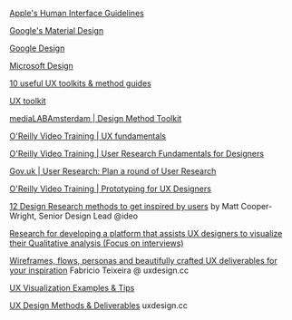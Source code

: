 
[Apple's Human Interface Guidelines](https://developer.apple.com/design/human-interface-guidelines/)

[Google's Material Design](https://material.io/design/)

[Google Design](https://design.google)

[Microsoft Design](https://www.microsoft.com/design/)

[10 useful UX toolkits & method guides](http://www.uxforthemasses.com/ux-toolkits-method-guides/)

[UX toolkit](https://medium.com/uxblog/ux-toolkit-33da59b08366)

[mediaLABAmsterdam | Design Method Toolkit](https://medialabamsterdam.com/toolkit/)

[O'Reilly Video Training | UX fundamentals](https://www.youtube.com/playlist?list=PLtNErhYMkHnH9yrZMt644XxXNXy8sFoR8)

[O'Reilly Video Training | User Research Fundamentals for Designers](https://www.youtube.com/playlist?list=PLtNErhYMkHnFILuJ12-pWUdbZphhHKPAd)

[Gov.uk | User Research: Plan a round of User Research](https://www.gov.uk/service-manual/user-research/plan-round-of-user-research)

[O'Reilly Video Training | Prototyping for UX Designers](https://www.youtube.com/playlist?list=PLtNErhYMkHnGnf72imhrjLCIBlM0fUqMs)

[12 Design Research methods to get inspired by users](https://medium.com/design-research-methods/12-design-research-methods-to-get-inspired-by-users-cae4789a094b) by Matt Cooper-Wright, Senior Design Lead @ideo

[Research for developing a platform that assists UX designers to visualize their Qualitative analysis (Focus on interviews)](https://blog.prototypr.io/part-1-research-for-developing-a-platform-that-assists-ux-designers-to-visualize-their-518c8bfff87)

[Wireframes, flows, personas and beautifully crafted UX deliverables for your inspiration](https://uxdesign.cc/wireframes-flows-personas-and-beautifully-crafted-ux-deliverables-for-your-inspiration-bb7a8d99af62) Fabricio Teixeira @ uxdesign.cc

[UX Visualization Examples & Tips](https://medium.com/@UXAliveTurkey/ux-visualization-examples-tips-950fcb5d2ebe) 

[UX Design Methods & Deliverables](https://uxdesign.cc/ux-design-methods-deliverables-657f54ce3c7d) uxdesign.cc



